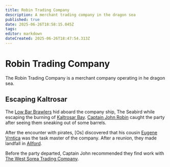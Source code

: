 ```yaml
---
title: Robin Trading Company
description: A merchant trading company in the dragon sea 
published: true
date: 2025-06-26T18:58:15.045Z
tags: 
editor: markdown
dateCreated: 2025-06-26T18:47:54.313Z
---
```


# Robin Trading Company
The Robin Trading Company is a merchant company operating in he dragon sea.

## Escaping Kaltrosar
The [Low Bar Brawlers](/organizations/low-bar-brawlers) hid aboard the company ship, The Seabird while escaping the burning of [Kaltrosar Bay](/locations/Mardun/Kaltrosar). [Captain John Robin](/characters/captain-john-robin) caught the party after seeing them sneaking out of some barrels. 


After the encounter with pirates, [Os] discovered that his cousin [Eugene Vrntica](/characters/eugene-vrntica) was the task master of the company. After a reunion, they made landfall in [Allford](/locations/Mardun/Allford).

Before the party departed, Captain John recommended they find work with [The West Sorea Trading Company](/organizations/the-west-sorea-trading-company).


